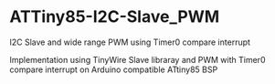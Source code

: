 # ATTiny85-I2C-Slave_PWM
I2C Slave and wide range PWM using Timer0 compare interrupt

Implementation using TinyWire Slave libraray and PWM with Timer0 compare interrupt on Arduino compatible ATtiny85 BSP 
